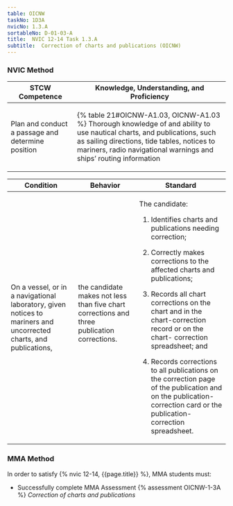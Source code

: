 ```yaml
---
table: OICNW
taskNo: 1D3A
nvicNo: 1.3.A 
sortableNo: D-01-03-A
title:  NVIC 12-14 Task 1.3.A 
subtitle:  Correction of charts and publications (OICNW)
---
```






### NVIC Method

<a style="display:none;" onclick="togglevisibility('nvic_methods')" >Show NVIC method.</a>

<div id='nvic_methods' class='show'>

<table>
<thead>
<tr>
<th class='forty'> STCW Competence </th>
<th class='sixty'> Knowledge, Understanding, and Proficiency </th>
</tr>
</thead>

<tbody>
<tr><td markdown='1'>

Plan and conduct a passage and determine position

</td><td markdown='1'>

{% table 21#OICNW-A1.03, OICNW-A1.03 %} Thorough knowledge of and ability to use nautical charts, and publications, such as sailing directions, tide tables, notices to mariners, radio navigational warnings and ships’ routing information

</td></tr>


</tbody>
</table>


<table>
<thead>
<tr><th class='twenty'>  Condition </th><th class='twenty'> Behavior </th><th  class='sixty'>Standard </th></tr>
</thead>
<tbody >



<tr><td markdown='1'>

On a vessel, or in a navigational laboratory, given notices to mariners and uncorrected charts, and publications,

</td><td markdown='1'>

the candidate makes not less than five chart corrections and three publication corrections.

<br>

<div class="tooltip" markdown='1'>



</div>


</td><td markdown='1'>

The candidate:

1. Identifies charts and publications needing correction;

2. Correctly makes corrections to the affected charts and publications;

3. Records all chart corrections on the chart and in the chart-correction record or on the chart- correction spreadsheet; and

4. Records corrections to all publications on the correction page of the publication and on the publication-correction card or the publication-correction spreadsheet.

</td></tr>
</tbody>
</table>
</div>


### MMA Method

In order to satisfy  {% nvic 12-14, {{page.title}}  %}, MMA students must:

* Successfully complete MMA Assessment {% assessment OICNW-1-3A %} *Correction of charts and publications*